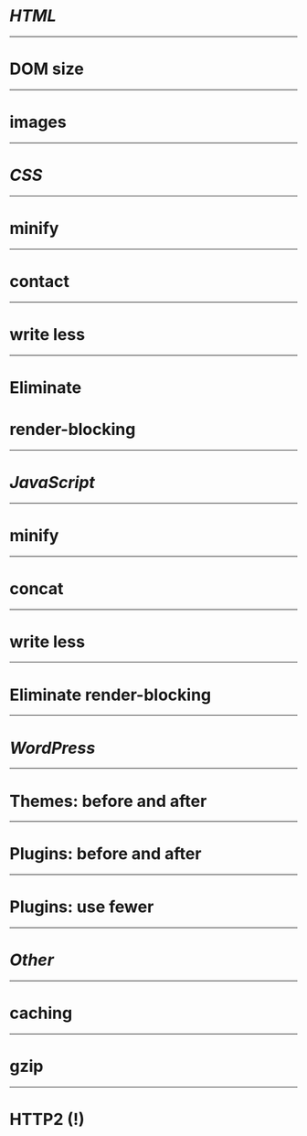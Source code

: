 # *HTML*

---

# DOM size

---

# images

---

# *CSS*

---

# minify

---

# contact

---

# write less

---

# Eliminate
# render-blocking

---

# *JavaScript*

---

# minify

---

# concat

---

# write less

---

# Eliminate render-blocking

---

# *WordPress*

---

# Themes: before and after

---

# Plugins: before and after

---

# Plugins: use fewer

---

# *Other*

---

# caching

---

# gzip

---

# HTTP2 (!)
